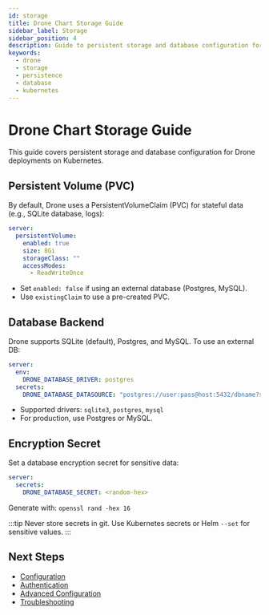 ```yaml
---
id: storage
title: Drone Chart Storage Guide
sidebar_label: Storage
sidebar_position: 4
description: Guide to persistent storage and database configuration for Drone Helm chart deployments.
keywords:
  - drone
  - storage
  - persistence
  - database
  - kubernetes
---
```


# Drone Chart Storage Guide

This guide covers persistent storage and database configuration for Drone deployments on Kubernetes.

## Persistent Volume (PVC)

By default, Drone uses a PersistentVolumeClaim (PVC) for stateful data (e.g., SQLite database, logs):

```yaml
server:
  persistentVolume:
    enabled: true
    size: 8Gi
    storageClass: ""
    accessModes:
      - ReadWriteOnce
```

- Set `enabled: false` if using an external database (Postgres, MySQL).
- Use `existingClaim` to use a pre-created PVC.

## Database Backend

Drone supports SQLite (default), Postgres, and MySQL. To use an external DB:

```yaml
server:
  env:
    DRONE_DATABASE_DRIVER: postgres
  secrets:
    DRONE_DATABASE_DATASOURCE: "postgres://user:pass@host:5432/dbname?sslmode=disable"
```

- Supported drivers: `sqlite3`, `postgres`, `mysql`
- For production, use Postgres or MySQL.

## Encryption Secret

Set a database encryption secret for sensitive data:

```yaml
server:
  secrets:
    DRONE_DATABASE_SECRET: <random-hex>
```

Generate with: `openssl rand -hex 16`

:::tip
Never store secrets in git. Use Kubernetes secrets or Helm `--set` for sensitive values.
:::

## Next Steps

- [Configuration](./configuration.md)
- [Authentication](./authentication.md)
- [Advanced Configuration](./advanced-configuration.md)
- [Troubleshooting](./troubleshooting.md)
